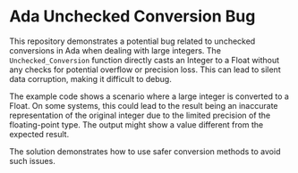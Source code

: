 # Ada Unchecked Conversion Bug

This repository demonstrates a potential bug related to unchecked conversions in Ada when dealing with large integers.  The `Unchecked_Conversion` function directly casts an Integer to a Float without any checks for potential overflow or precision loss.  This can lead to silent data corruption, making it difficult to debug.

The example code shows a scenario where a large integer is converted to a Float. On some systems, this could lead to the result being an inaccurate representation of the original integer due to the limited precision of the floating-point type.  The output might show a value different from the expected result.

The solution demonstrates how to use safer conversion methods to avoid such issues.
